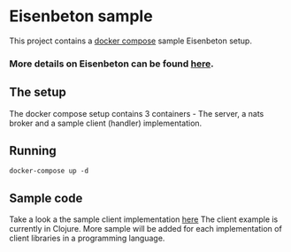 # Eisenbeton sample


This project contains a [docker compose](https://docs.docker.com/compose/) sample Eisenbeton setup.

### More details on Eisenbeton can be found [here](https://github.com/reshefmann/eisenbeton-go).

## The setup 
The docker compose setup contains 3 containers - The server, a nats broker and a sample client (handler) implementation.

## Running
```
docker-compose up -d 
```


## Sample code
Take a look a the sample client implementation [here](client/src/eisenbeton_sample/core.clj)
The client example is currently in Clojure. More sample will be added for each implementation of client libraries in a programming language.



